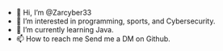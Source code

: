 - 👋 Hi, I’m @Zarcyber33
- 👀 I’m interested in programming, sports, and Cybersecurity.
- 🌱 I’m currently learning Java.
- 📫 How to reach me Send me a DM on Github.
